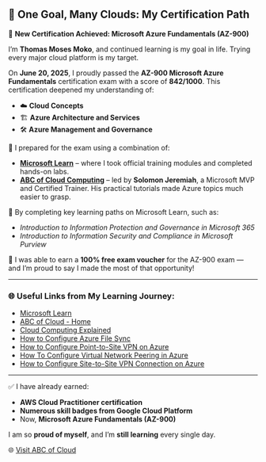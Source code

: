 ## 🎯 One Goal, Many Clouds: My Certification Path  

🎉 **New Certification Achieved: Microsoft Azure Fundamentals (AZ-900)**  

I’m **Thomas Moses Moko**, and continued learning is my goal in life. Trying every major cloud platform is my target.  

On **June 20, 2025**, I proudly passed the **AZ-900 Microsoft Azure Fundamentals** certification exam with a score of **842/1000**. This certification deepened my understanding of:  
- ☁️ **Cloud Concepts**  
- 🏗️ **Azure Architecture and Services**  
- 🛠️ **Azure Management and Governance**

🧠 I prepared for the exam using a combination of:
- **[Microsoft Learn](https://learn.microsoft.com/)** – where I took official training modules and completed hands-on labs.
- **[ABC of Cloud Computing](https://abcofcloud.com/)** – led by **Solomon Jeremiah**, a Microsoft MVP and Certified Trainer. His practical tutorials made Azure topics much easier to grasp.

📌 By completing key learning paths on Microsoft Learn, such as:
- *Introduction to Information Protection and Governance in Microsoft 365*  
- *Introduction to Information Security and Compliance in Microsoft Purview*  

🎁 I was able to earn a **100% free exam voucher** for the AZ-900 exam — and I’m proud to say I made the most of that opportunity!

---

### 🌐 Useful Links from My Learning Journey:
- [Microsoft Learn](https://learn.microsoft.com/)  
- [ABC of Cloud - Home](https://abcofcloud.com/)  
- [Cloud Computing Explained](https://abcofcloud.com/cloud-computing-explained/)  
- [How to Configure Azure File Sync](https://abcofcloud.com/how-to-configure-azure-file-sync/)  
- [How to Configure Point-to-Site VPN on Azure](https://abcofcloud.com/how-to-configure-point-to-site-vpn-on-azure/)  
- [How To Configure Virtual Network Peering in Azure](https://abcofcloud.com/how-to-configure-virtual-network-peering-in-azure/)  
- [How to Configure Site-to-Site VPN Connection on Azure](https://abcofcloud.com/how-to-configure-site-to-site-vpn-connection-on-azure/)  

---

✅ I have already earned:  
- **AWS Cloud Practitioner certification**  
- **Numerous skill badges from Google Cloud Platform**  
- Now, **Microsoft Azure Fundamentals (AZ-900)**  

I am so **proud of myself**, and I’m **still learning** every single day.  

🌐 [Visit ABC of Cloud](https://abcofcloud.com/)
